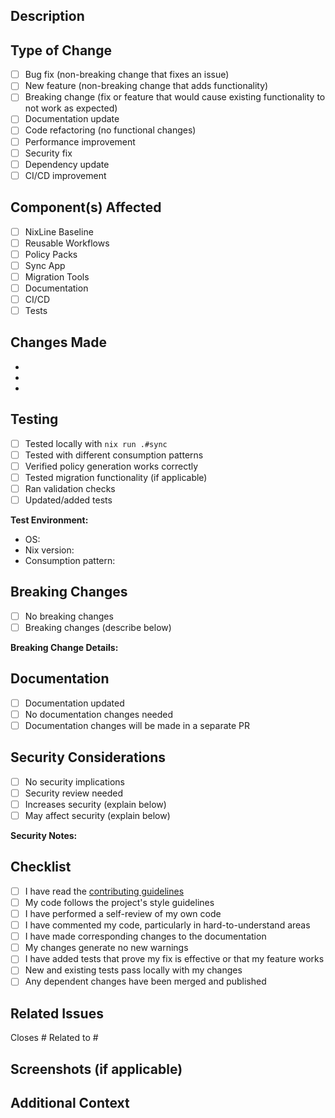## Description

<!-- Provide a brief description of your changes -->

## Type of Change

<!-- Check all that apply -->

- [ ] Bug fix (non-breaking change that fixes an issue)
- [ ] New feature (non-breaking change that adds functionality)
- [ ] Breaking change (fix or feature that would cause existing functionality to not work as expected)
- [ ] Documentation update
- [ ] Code refactoring (no functional changes)
- [ ] Performance improvement
- [ ] Security fix
- [ ] Dependency update
- [ ] CI/CD improvement

## Component(s) Affected

<!-- Check all that apply -->

- [ ] NixLine Baseline
- [ ] Reusable Workflows
- [ ] Policy Packs
- [ ] Sync App
- [ ] Migration Tools
- [ ] Documentation
- [ ] CI/CD
- [ ] Tests

## Changes Made

<!-- Describe the specific changes made -->

-
-
-

## Testing

<!-- Describe how you tested your changes -->

- [ ] Tested locally with `nix run .#sync`
- [ ] Tested with different consumption patterns
- [ ] Verified policy generation works correctly
- [ ] Tested migration functionality (if applicable)
- [ ] Ran validation checks
- [ ] Updated/added tests

**Test Environment:**
- OS:
- Nix version:
- Consumption pattern:

## Breaking Changes

<!-- If this introduces breaking changes, describe them -->

- [ ] No breaking changes
- [ ] Breaking changes (describe below)

**Breaking Change Details:**


## Documentation

<!-- Check all that apply -->

- [ ] Documentation updated
- [ ] No documentation changes needed
- [ ] Documentation changes will be made in a separate PR

## Security Considerations

<!-- Check if applicable -->

- [ ] No security implications
- [ ] Security review needed
- [ ] Increases security (explain below)
- [ ] May affect security (explain below)

**Security Notes:**


## Checklist

<!-- Ensure all items are checked before submitting -->

- [ ] I have read the [contributing guidelines](CONTRIBUTING.md)
- [ ] My code follows the project's style guidelines
- [ ] I have performed a self-review of my own code
- [ ] I have commented my code, particularly in hard-to-understand areas
- [ ] I have made corresponding changes to the documentation
- [ ] My changes generate no new warnings
- [ ] I have added tests that prove my fix is effective or that my feature works
- [ ] New and existing tests pass locally with my changes
- [ ] Any dependent changes have been merged and published

## Related Issues

<!-- Link any related issues -->

Closes #
Related to #

## Screenshots (if applicable)

<!-- Add screenshots to help explain your changes -->

## Additional Context

<!-- Add any other context about the pull request here -->
